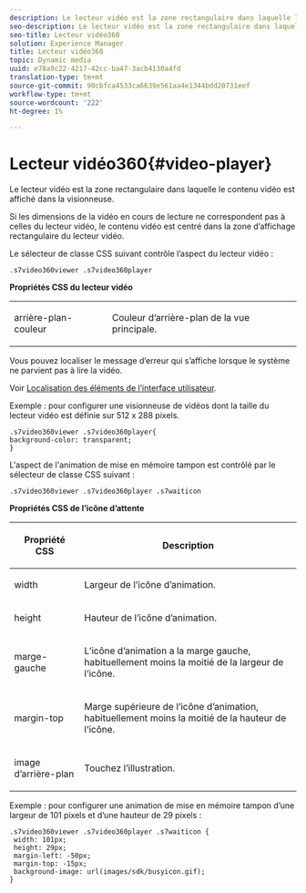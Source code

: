 ```yaml
---
description: Le lecteur vidéo est la zone rectangulaire dans laquelle le contenu vidéo est affiché dans la visionneuse.
seo-description: Le lecteur vidéo est la zone rectangulaire dans laquelle le contenu vidéo est affiché dans la visionneuse.
seo-title: Lecteur vidéo360
solution: Experience Manager
title: Lecteur vidéo360
topic: Dynamic media
uuid: e78a9c22-4217-42cc-ba47-3acb4130a4fd
translation-type: tm+mt
source-git-commit: 90cbfca4533ca6639e561aa4e1344bdd20731eef
workflow-type: tm+mt
source-wordcount: '222'
ht-degree: 1%

---
```



# Lecteur vidéo360{#video-player}

Le lecteur vidéo est la zone rectangulaire dans laquelle le contenu vidéo est affiché dans la visionneuse.

<!--<a id="section_061E550C1C1D4DB2BD663A898895B38C"></a>-->

Si les dimensions de la vidéo en cours de lecture ne correspondent pas à celles du lecteur vidéo, le contenu vidéo est centré dans la zone d’affichage rectangulaire du lecteur vidéo.

Le sélecteur de classe CSS suivant contrôle l’aspect du lecteur vidéo :

```
.s7video360viewer .s7video360player
```

**Propriétés CSS du lecteur vidéo**

<table id="table_C48C56E696304C9BAFEE71BA9EA9A174"> 
 <tbody> 
  <tr> 
   <td colname="col1"> <p> <span class="codeph"> arrière-plan-couleur  </span> </p> </td> 
   <td colname="col2"> <p>Couleur d’arrière-plan de la vue principale. </p> </td> 
  </tr> 
 </tbody> 
</table>

Vous pouvez localiser le message d’erreur qui s’affiche lorsque le système ne parvient pas à lire la vidéo.

Voir [Localisation des éléments de l’interface utilisateur](../../../c-html5-aem-asset-viewers/c-html5-aem-video360/c-html5-aem-video360-localization.md#concept-16262b8096474d6c9c018c3e99110dd1).

Exemple : pour configurer une visionneuse de vidéos dont la taille du lecteur vidéo est définie sur 512 x 288 pixels.

```
.s7video360viewer .s7video360player{ 
background-color: transparent; 
}
```

<!--<a id="section_5B82913FF3C44B7B8187969CB15E9560"></a>-->

L&#39;aspect de l&#39;animation de mise en mémoire tampon est contrôlé par le sélecteur de classe CSS suivant :

```
.s7video360viewer .s7video360player .s7waiticon
```

**Propriétés CSS de l’icône d’attente**

<table id="table_8DB41A0FF2A746F78B763564C4F3EBE0"> 
 <thead> 
  <tr> 
   <th colname="col1" class="entry"> <p>Propriété CSS </p> </th> 
   <th colname="col2" class="entry"> <p>Description </p> </th> 
  </tr> 
 </thead>
 <tbody> 
  <tr> 
   <td colname="col1"> <p> <span class="codeph"> width </span> </p> </td> 
   <td colname="col2"> <p> Largeur de l’icône d’animation. </p> </td> 
  </tr> 
  <tr> 
   <td colname="col1"> <p> <span class="codeph"> height </span> </p> </td> 
   <td colname="col2"> <p> Hauteur de l’icône d’animation. </p> </td> 
  </tr> 
  <tr> 
   <td colname="col1"> <p> <span class="codeph"> marge-gauche  </span> </p> </td> 
   <td colname="col2"> <p> L’icône d’animation a la marge gauche, habituellement moins la moitié de la largeur de l’icône. </p> </td> 
  </tr> 
  <tr> 
   <td colname="col1"> <p> <span class="codeph"> margin-top  </span> </p> </td> 
   <td colname="col2"> <p> Marge supérieure de l’icône d’animation, habituellement moins la moitié de la hauteur de l’icône. </p> </td> 
  </tr> 
  <tr> 
   <td colname="col1"> <p> <span class="codeph"> image d’arrière-plan  </span> </p> </td> 
   <td colname="col2"> <p> Touchez l’illustration. </p> </td> 
  </tr> 
 </tbody> 
</table>

Exemple : pour configurer une animation de mise en mémoire tampon d’une largeur de 101 pixels et d’une hauteur de 29 pixels :

```
.s7video360viewer .s7video360player .s7waiticon { 
 width: 101px; 
 height: 29px; 
 margin-left: -50px; 
 margin-top: -15px; 
 background-image: url(images/sdk/busyicon.gif); 
}
```

